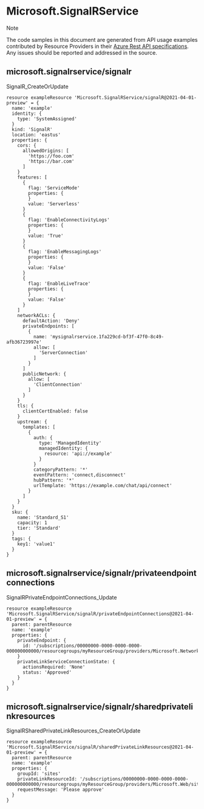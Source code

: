 # Microsoft.SignalRService
  
> [!NOTE]
> The code samples in this document are generated from API usage examples contributed by Resource Providers in their [Azure Rest API specifications](https://github.com/Azure/azure-rest-api-specs). Any issues should be reported and addressed in the source.


## microsoft.signalrservice/signalr

SignalR_CreateOrUpdate
```bicep
resource exampleResource 'Microsoft.SignalRService/signalR@2021-04-01-preview' = {
  name: 'example'
  identity: {
    type: 'SystemAssigned'
  }
  kind: 'SignalR'
  location: 'eastus'
  properties: {
    cors: {
      allowedOrigins: [
        'https://foo.com'
        'https://bar.com'
      ]
    }
    features: [
      {
        flag: 'ServiceMode'
        properties: {
        }
        value: 'Serverless'
      }
      {
        flag: 'EnableConnectivityLogs'
        properties: {
        }
        value: 'True'
      }
      {
        flag: 'EnableMessagingLogs'
        properties: {
        }
        value: 'False'
      }
      {
        flag: 'EnableLiveTrace'
        properties: {
        }
        value: 'False'
      }
    ]
    networkACLs: {
      defaultAction: 'Deny'
      privateEndpoints: [
        {
          name: 'mysignalrservice.1fa229cd-bf3f-47f0-8c49-afb36723997e'
          allow: [
            'ServerConnection'
          ]
        }
      ]
      publicNetwork: {
        allow: [
          'ClientConnection'
        ]
      }
    }
    tls: {
      clientCertEnabled: false
    }
    upstream: {
      templates: [
        {
          auth: {
            type: 'ManagedIdentity'
            managedIdentity: {
              resource: 'api://example'
            }
          }
          categoryPattern: '*'
          eventPattern: 'connect,disconnect'
          hubPattern: '*'
          urlTemplate: 'https://example.com/chat/api/connect'
        }
      ]
    }
  }
  sku: {
    name: 'Standard_S1'
    capacity: 1
    tier: 'Standard'
  }
  tags: {
    key1: 'value1'
  }
}
```

## microsoft.signalrservice/signalr/privateendpointconnections

SignalRPrivateEndpointConnections_Update
```bicep
resource exampleResource 'Microsoft.SignalRService/signalR/privateEndpointConnections@2021-04-01-preview' = {
  parent: parentResource 
  name: 'example'
  properties: {
    privateEndpoint: {
      id: '/subscriptions/00000000-0000-0000-0000-000000000000/resourcegroups/myResourceGroup/providers/Microsoft.Network/privateEndpoints/myPrivateEndpoint'
    }
    privateLinkServiceConnectionState: {
      actionsRequired: 'None'
      status: 'Approved'
    }
  }
}
```

## microsoft.signalrservice/signalr/sharedprivatelinkresources

SignalRSharedPrivateLinkResources_CreateOrUpdate
```bicep
resource exampleResource 'Microsoft.SignalRService/signalR/sharedPrivateLinkResources@2021-04-01-preview' = {
  parent: parentResource 
  name: 'example'
  properties: {
    groupId: 'sites'
    privateLinkResourceId: '/subscriptions/00000000-0000-0000-0000-000000000000/resourcegroups/myResourceGroup/providers/Microsoft.Web/sites/myWebApp'
    requestMessage: 'Please approve'
  }
}
```
